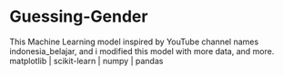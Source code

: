 # Guessing-Gender
This Machine Learning model inspired by YouTube channel names indonesia_belajar, and i modified this model with more data, and more.
matplotlib | scikit-learn | numpy | pandas
